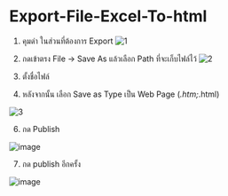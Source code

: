 # Export-File-Excel-To-html
1. คุมดำ ในส่วนที่ต้องการ Export
![1](https://github.com/rolnzaza/Export-File-Excel-To-html/assets/51810037/b9d47045-4c02-4f75-989c-09234527ebd7)

2.  กดเข้าตรง File -> Save As แล้วเลือก Path ที่จะเก็บไฟล์ไว้
![2](https://github.com/rolnzaza/Export-File-Excel-To-html/assets/51810037/cec8292a-d0d0-4a57-a73d-9dc2920396d4)

4. ตั้งชื่อไฟล์
5. หลังจากนั้น เลือก Save as Type เป็น Web Page (*.htm;*.html)
   
![3](https://github.com/rolnzaza/Export-File-Excel-To-html/assets/51810037/e9cc8b4f-5cf4-47a8-a7b0-ffff93f69ccd)

6. กด Publish
   
![image](https://github.com/rolnzaza/Export-File-Excel-To-html/assets/51810037/a99124d2-40ee-4c5a-9d35-b356023b5892)

7. กด publish อีกครั้ง
    
![image](https://github.com/rolnzaza/Export-File-Excel-To-html/assets/51810037/695ed888-27f5-4a7e-a8a9-3faa42acc17a)

